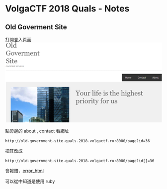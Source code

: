 # VolgaCTF 2018 Quals - Notes


## Old Goverment Site
打開登入頁面
![image](./img/WvvtAhf.png)

點旁邊的 about , contact 看網址
```
http://old-government-site.quals.2018.volgactf.ru:8080/page?id=36
```

把其改成
```
http://old-government-site.quals.2018.volgactf.ru:8080/page?id[]=36
```

會報錯，[error_html](./Old_Goverment_Site/err.html)

可以從中知道是使用 ruby